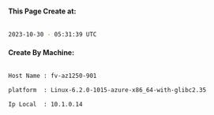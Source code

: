 
   
#### This Page Create at:

```bash

2023-10-30 - 05:31:39 UTC

```

#### Create By Machine:

```bash

Host Name : fv-az1250-901

platform  : Linux-6.2.0-1015-azure-x86_64-with-glibc2.35

Ip Local  : 10.1.0.14

```

